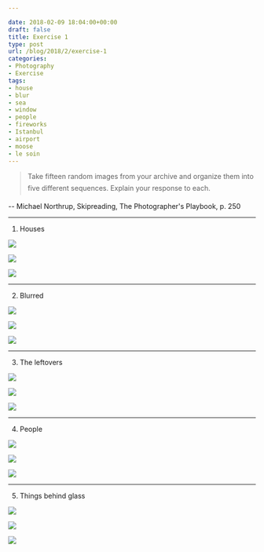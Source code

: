 ```yaml
---

date: 2018-02-09 18:04:00+00:00
draft: false
title: Exercise 1
type: post
url: /blog/2018/2/exercise-1
categories:
- Photography
- Exercise
tags:
- house
- blur
- sea
- window
- people
- fireworks
- Istanbul
- airport
- moose
- le soin
---
```



  

<blockquote>
    Take fifteen random images from your archive and organize them into five different sequences. Explain your response to each.
  </blockquote>


  -- Michael Northrup, Skipreading, The Photographer's Playbook, p. 250



* * *

1. Houses



  
![](/images/2018-02-09-20182exercise-1/untitled-1.jpg)

  

  
![](/images/2018-02-09-20182exercise-1/untitled-2.jpg)

  

  
![](/images/2018-02-09-20182exercise-1/untitled-3.jpg)

  



* * *

2. Blurred



  
![](/images/2018-02-09-20182exercise-1/untitled-4.jpg)

  

  
![](/images/2018-02-09-20182exercise-1/untitled-5.jpg)

  

  
![](/images/2018-02-09-20182exercise-1/untitled-6.jpg)

  



* * *

3. The leftovers



  
![](/images/2018-02-09-20182exercise-1/untitled-7.jpg)

  

  
![](/images/2018-02-09-20182exercise-1/untitled-8.jpg)

  

  
![](/images/2018-02-09-20182exercise-1/untitled-9.jpg)

  



* * *

4. People



  
![](/images/2018-02-09-20182exercise-1/untitled-10.jpg)

  

  
![](/images/2018-02-09-20182exercise-1/untitled-11.jpg)

  

  
![](/images/2018-02-09-20182exercise-1/untitled-12.jpg)

  



* * *

5. Things behind glass



  
![](/images/2018-02-09-20182exercise-1/untitled-13.jpg)

  

  
![](/images/2018-02-09-20182exercise-1/untitled-14.jpg)

  

  
![](/images/2018-02-09-20182exercise-1/untitled-15.jpg)

  


